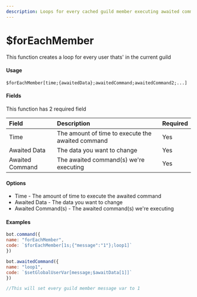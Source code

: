 ```yaml
---
description: Loops for every cached guild member executing awaited commands
---
```


# $forEachMember

This function creates a loop for every user thats' in the current guild

#### Usage

```
$forEachMember[time;{awaitedData};awaitedCommand;awaitedCommand2;...]
```

#### Fields

This function has 2 required field

| Field | Description | Required |
| :--- | :--- | :--- |
| Time | The amount of time to execute the awaited command | Yes |
| Awaited Data | The data you want to change | Yes |
| Awaited Command | The awaited command\(s\) we're executing | Yes |


#### Options

* Time - The amount of time to execute the awaited command
* Awaited Data - The data you want to change
* Awaited Command\(s\) - The awaited command\(s\) we're executing

#### Examples

```javascript
bot.command({
name: "forEachMember",
code: `$forEachMember[1s;{"message":"1"};loop1]`
})

bot.awaitedCommand({
name: "loop1",
code: `$setGlobalUserVar[message;$awaitData[1]]`
})

//This will set every guild member message var to 1
```
